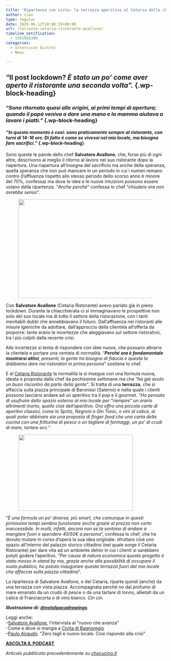 ```yaml
---
title: 'Ripartenza con vista: la terrazza aperitivo al Cetaria dello chef Avallone'
author: ciao
type: regular
date: 2020-06-12T10:00:29+00:00
url: /terrazza-cetaria-ristorante-avallone/
timeline_notification:
  - 1591956390
categories:
  - interviste bistrot
  - News

---
```

## &#8220;Il post lockdown? _È stato un po&#8217; come aver aperto il ristorante una seconda volta&#8221;._  {.wp-block-heading}

### &#8220;_Sono ritornato quasi alle origini, ai primi tempi di apertura; quando il papà veniva a dare una mano e la mamma aiutava a lavare i piatti.&#8221;_ {.wp-block-heading}

#### _&#8220;In questo momento è così: sono praticamente sempre al ristorante, con turni di 14-16 ore. Di fatto è come se vivessi nel mio locale, ma bisogna fare sacrifici._&#8221;  {.wp-block-heading}

Sono queste le parole dello chef **Salvatore Avallone**, che, forse più di ogni altre, descrivono al meglio il ritorno al lavoro nel suo ristorante dopo la riapertura. Una riapertura all&#8217;insegna del sacrificio ma anche della speranza, quella speranza che non può mancare in un periodo in cui i numeri remano contro (l&#8217;affluenza rispetto allo stesso periodo dello scorso anno è minore del 70%, confessa) ma dove le idee e le nuove intuizioni possono essere volano della ripartenza. &#8220;_Anche perché_&#8221; confessa lo chef &#8220;_chiudere ora non avrebbe senso_&#8220;.

<div class="wp-block-image">
  <figure class="aligncenter size-large is-resized"><img loading="lazy" decoding="async" src="images/wp-content/uploads/2020/06/coronavirus-ristorante.jpg?w=1024" alt="" class="wp-image-1364" width="456" height="312" /></figure>
</div>

Con **Salvatore Avallone** (Cetaria Ristorante) avevo parlato già in pieno lockdown. Durante la chiacchierata ci si immaginavano le prospettive non solo del suo locale ma di tutto il settore della ristorazione, con i tanti inevitabili dubbi che annebbiavano il futuro. Dall&#8217;affluenza nei ristoranti alle misure igieniche da adottare, dall&#8217;approccio della clientela all&#8217;offerta da proporre: tante erano le incertezze che aleggiavano sul settore ristorativo, tra i più colpiti dalla recente crisi.

Alle incertezze si tenta di rispondere con idee nuove, che possano attrarre la clientela e portare una ventata di normalità. &#8220;_**Perché ora è fondamentale mostrarsi attivi**, presenti; la gente ha bisogno di fiducia e questa la dobbiamo dare noi ristoratori in prima persona_&#8221; sostiene lo chef.

E al <a rel="noreferrer noopener" href="https://www.cetariaristorante.it/" target="_blank">Cetaria Ristorante</a> la normalità la si insegue con una formula nuova, ideata e proposta dallo chef da pochissime settimane ma che &#8220;_ha già avuto un buon riscontro da parte della gente_&#8220;. Si tratta di una **terrazza**, che si affaccia sulla piazza principale di Baronissi (Salerno) e nella quale i clienti possono lasciarsi andare ad un aperitivo tra il pop e il gourmet. &#8220;_Ho pensato di usufruire dello spazio esterno al mio locale per &#8220;riempire&#8221; un orario altrimenti morto, quello cioè dell&#8217;aperitivo. Ora offro una piccola carta di aperitivi classici, come lo Spritz, Negroni o Gin Tonic, o vini al calice, ai quali poter abbinare sia una proposta di finger food che una carta della cucina con una fritturina di pesce o un tagliere di formaggi, un po&#8217; di crudi di mare, tartare ecc_.&#8221;

<div class="wp-block-image">
  <figure class="alignleft size-large is-resized"><img loading="lazy" decoding="async" src="images/wp-content/uploads/2020/06/cetaria-terrazza-coronavirus-ristorante.jpg?w=600" alt="" class="wp-image-1363" width="360" height="240" /></figure>
</div>

&#8220;_È una formula un po&#8217; diversa, più smart, che comunque in questi primissimi tempi sembra funzionare anche grazie al prezzo non certo inaccessibile. In molti, infatti, ancora non se la sentono di andare a mangiare fuori e spendere 40/50€ a persona_&#8220;, confessa lo chef, che ha dovuto mutare in corso d&#8217;opera la sua idea originale: sfruttare cioè uno spazio all&#8217;interno del palazzo storico cittadino (nel quale sorge il Cetaria Ristorante) per dare vita ad un ambiente dehòr in cui i clienti si sarebbero potuti godere l&#8217;aperitivo. &#8220;_Per cause di natura economica questo progetto è stato messo in stand by ma, grazie anche alla possibilità di occupare il suolo pubblico, ho potuto inaugurare questa terrazza fuori dal mio locale che affaccia sulla piazza cittadina_&#8220;.

La ripartenza di Salvatore Avallone, e del Cetaria, riparte quindi (anche) da una terrazza con vista piazza. Accompagnata perché no dal profumo di mare emanato da un crudo di pesce o da una tartare di tonno, allietati da un calice di Franciacorta o di vino bianco. _Cin cin_.

_**Illustrazione di: <a href="https://www.instagram.com/notalpacadrawings/" target="_blank" rel="noreferrer noopener">@notalpacadrawings</a>**_

Leggi anche:  
&#8211;<a rel="noreferrer noopener" href="https://aleepepe.com/2019/12/15/il-nuovo-che-avanza-lintervista-allo-chef-salvatore-avallone/" target="_blank">Salvatore Avallone</a>, l&#8217;intervista al &#8220;nuovo che avanza&#8221;  
-Come e dove si mangia a <a rel="noreferrer noopener" href="https://aleepepe.com/2020/05/25/dove-si-mangia-civita-bagnoregio/" target="_blank">Civita di Bagnoregio</a>  
&#8211;<a rel="noreferrer noopener" href="https://aleepepe.com/2020/06/01/paulo-airaudo/" target="_blank">Paulo Airaudo</a>: &#8220;Zero tagli e nuovo locale. Così rispondo alla crisi&#8221;

<p class="has-text-align-center">
  <a rel="noreferrer noopener" href="https://apple.co/352xcOm" target="_blank"><strong>ASCOLTA IL PODCAST</strong></a>
</p>

_Articolo pubblicato precedentemente su <a rel="noreferrer noopener" href="https://www.checucino.it/" target="_blank">checucino.it</a>_